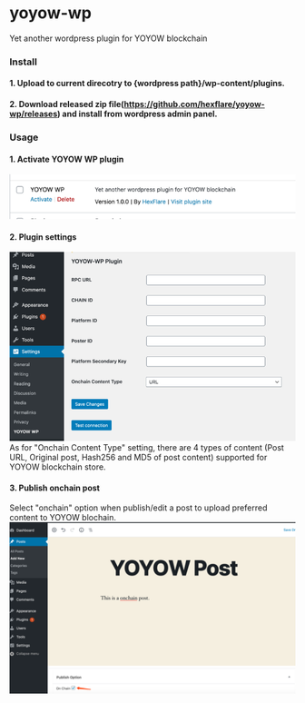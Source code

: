 # yoyow-wp
Yet another wordpress plugin for YOYOW blockchain

### Install
#### 1. Upload to current direcotry to {wordpress path}/wp-content/plugins. 
#### 2. Download released zip file(https://github.com/hexflare/yoyow-wp/releases) and install from wordpress admin panel.

### Usage

#### 1. Activate YOYOW WP plugin
![active yoyow-wp plugin](https://github.com/hexflare/yoyow-wp/blob/main/active.png)


#### 2. Plugin settings
![setting](https://github.com/hexflare/yoyow-wp/blob/main/setting.png)
As for "Onchain Content Type" setting, there are 4 types of content (Post URL, Original post, Hash256 and MD5 of post content) supported for YOYOW blockchain store.

#### 3. Publish onchain post
Select "onchain" option when publish/edit a post to upload preferred content to YOYOW blochain. 
![onchain_post](https://github.com/hexflare/yoyow-wp/blob/main/onchain_post.png)
